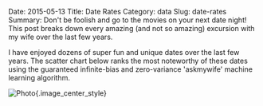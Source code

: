 Date: 2015-05-13
Title: Date Rates
Category: data
Slug: date-rates
Summary: Don't be foolish and go to the movies on your next date night! This post breaks down every amazing (and not so amazing) excursion with my wife over the last few years.

I have enjoyed dozens of super fun and unique dates over the last few years. The scatter chart below ranks the most
noteworthy of these dates using the guaranteed infinite-bias and zero-variance 'askmywife' machine learning algorithm.

![Photo]({attach}/assets/data/2015/date-rates.png){.image_center_style}
